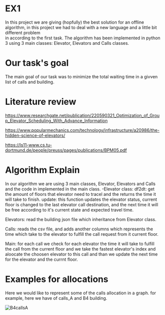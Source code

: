 # EX1
In this project we are giving (hopfully) the best solution for an offline algorithm,
in this project we had to deal with a new language and a little bit different problem   
in according to the first task. 
The algorithm has been implemented in python 3 using 3 main classes: Elevator, Elevators
and Calls classes.

# Our task's goal
The main goal of our task was to minimize the total waiting time in a givven list of calls
and building.

# Literature review

https://www.researchgate.net/publication/220590321_Optimization_of_Group_Elevator_Scheduling_With_Advance_Information

https://www.popularmechanics.com/technology/infrastructure/a20986/the-hidden-science-of-elevators/

https://ls11-www.cs.tu-dortmund.de/people/preuss/pages/publications/BPM05.pdf

# Algorithm Explain
In our algorithm we are using 3 main classes, Elevator, Elevators and Calls and the code in implemented in the main class.
 -Elevator class: 
 df2dt: get the amount of floors that elevator need to tracel and the returns the time it will take to finish. 
 update: this function updates the elevator status, current floor is changed to the last elevator call destination, and
        the next time it will be free according to it's current state and expected travel time.
        
 Elevators: 
 read the building json file which inheritance from Elevator class.
 
 Calls:
 reads the csv file, and adds another columns which represents the time which take to the elevator to fulfill the call request
 from it current floor.
 
 Main:
 for each call we check for each elevator the time it will take to fulfill the call from the current floor and we take the fastest elevator's index and aloocate the choosen elevator to this call and than we update the next time for the elevator and the currnt floor.
 
 # Examples for allocations

Here we would like to represent some of the calls allocation in a graph.
for example, here we have of calls_A and B4 building.

![B4callsA](https://user-images.githubusercontent.com/87694635/142169228-e1d677fe-37e8-461b-980c-0a25fcaa018b.png)
 

